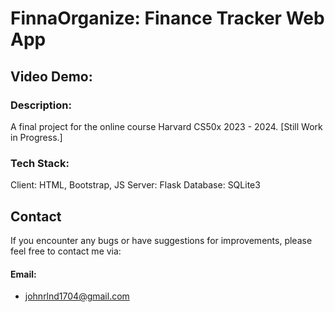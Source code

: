 # FinnaOrganize: Finance Tracker Web App
## Video Demo:  <URL HERE>
### Description:
A final project for the online course Harvard CS50x 2023 - 2024. 
[Still Work in Progress.]

### Tech Stack: 
Client: HTML, Bootstrap, JS
Server: Flask
Database: SQLite3

## Contact
If you encounter any bugs or have suggestions for improvements, please feel free to contact me via:
#### Email: 
- [johnrlnd1704@gmail.com](https://mail.google.com/mail/?view=cm&fs=1&to=johnrlnd1704@gmail.com)